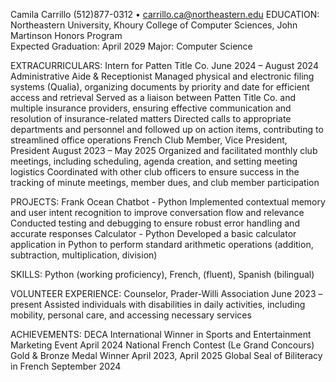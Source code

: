 Camila Carrillo
(512)877-0312 • carrillo.ca@northeastern.edu
EDUCATION:
Northeastern University, Khoury College of Computer Sciences, John Martinson Honors Program		
Expected Graduation: April 2029
Major: Computer Science

EXTRACURRICULARS:
Intern for Patten Title Co.								June 2024 – August 2024
Administrative Aide & Receptionist
Managed physical and electronic filing systems (Qualia), organizing documents by priority and date for efficient access and retrieval
Served as a liaison between Patten Title Co. and multiple insurance providers, ensuring effective communication and resolution of insurance-related matters
Directed calls to appropriate departments and personnel and followed up on action items, contributing to streamlined office operations
French Club
Member, Vice President, President							August 2023 – May 2025
Organized and facilitated monthly club meetings, including scheduling, agenda creation, and setting meeting logistics
Coordinated with other club officers to ensure success in the tracking of minute meetings, member dues, and club member participation

PROJECTS:
Frank Ocean Chatbot - Python
Implemented contextual memory and user intent recognition to improve conversation flow and relevance
Conducted testing and debugging to ensure robust error handling and accurate responses
Calculator - Python
Developed a basic calculator application in Python to perform standard arithmetic operations (addition, subtraction, multiplication, division)

SKILLS: 
Python (working proficiency), French, (fluent), Spanish (bilingual)

VOLUNTEER EXPERIENCE:
Counselor, Prader-Willi Association							June 2023 – present
Assisted individuals with disabilities in daily activities, including mobility, personal care, and accessing necessary services

ACHIEVEMENTS: 
DECA International Winner in Sports and Entertainment Marketing Event		April 2024
National French Contest (Le Grand Concours) Gold & Bronze Medal Winner	April 2023, April 2025
Global Seal of Biliteracy in French							September 2024